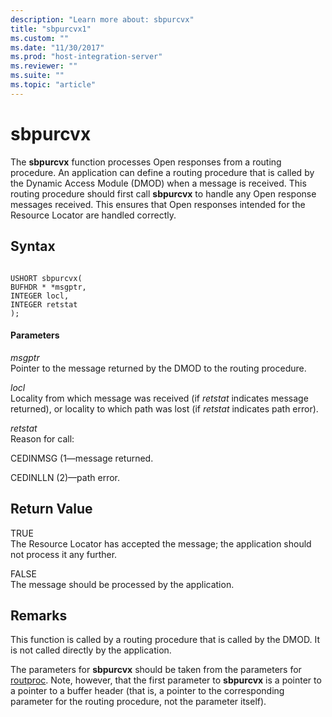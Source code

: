 ```yaml
---
description: "Learn more about: sbpurcvx"
title: "sbpurcvx1"
ms.custom: ""
ms.date: "11/30/2017"
ms.prod: "host-integration-server"
ms.reviewer: ""
ms.suite: ""
ms.topic: "article"
---
```

# sbpurcvx
The **sbpurcvx** function processes Open responses from a routing procedure. An application can define a routing procedure that is called by the Dynamic Access Module (DMOD) when a message is received. This routing procedure should first call **sbpurcvx** to handle any Open response messages received. This ensures that Open responses intended for the Resource Locator are handled correctly.  
  
## Syntax  
  
```  
  
USHORT sbpurcvx(   
BUFHDR * *msgptr,   
INTEGER locl,   
INTEGER retstat  
);  
```  
  
#### Parameters  
 *msgptr*  
 Pointer to the message returned by the DMOD to the routing procedure.  
  
 *locl*  
 Locality from which message was received (if *retstat* indicates message returned), or locality to which path was lost (if *retstat* indicates path error).  
  
 *retstat*  
 Reason for call:  
  
 CEDINMSG (1—message returned.  
  
 CEDINLLN (2)—path error.  
  
## Return Value  
 TRUE  
 The Resource Locator has accepted the message; the application should not process it any further.  
  
 FALSE  
 The message should be processed by the application.  
  
## Remarks  
 This function is called by a routing procedure that is called by the DMOD. It is not called directly by the application.  
  
 The parameters for **sbpurcvx** should be taken from the parameters for [routproc](../core/routproc2.md). Note, however, that the first parameter to **sbpurcvx** is a pointer to a pointer to a buffer header (that is, a pointer to the corresponding parameter for the routing procedure, not the parameter itself).
